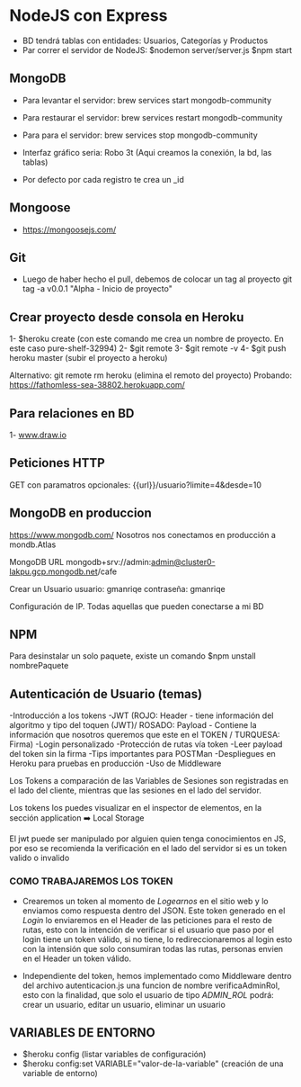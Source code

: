 # NodeJS con Express

- BD tendrá tablas con entidades: Usuarios, Categorías y Productos
- Par correr el servidor de NodeJS:
$nodemon server/server.js
$npm start

## MongoDB

- Para levantar el servidor:
brew services start mongodb-community

- Para restaurar el servidor:
brew services restart mongodb-community

- Para para el servidor:
brew services stop mongodb-community

- Interfaz gráfico seria: Robo 3t (Aqui creamos la conexión, la bd, las tablas)

- Por defecto por cada registro te crea un _id

## Mongoose

- https://mongoosejs.com/

## Git

- Luego de haber hecho el pull, debemos de colocar un tag al proyecto
git tag -a v0.0.1 "Alpha - Inicio de proyecto"

## Crear proyecto desde consola en Heroku

1- $heroku create (con este comando me crea un nombre de proyecto. En este caso pure-shelf-32994)
2- $git remote
3- $git remote -v
4- $git push heroku master (subir el proyecto a heroku)

Alternativo: git remote rm heroku (elimina el remoto del proyecto)
Probando: https://fathomless-sea-38802.herokuapp.com/

## Para relaciones en BD

1- www.draw.io

## Peticiones HTTP

GET con paramatros opcionales: {{url}}/usuario?limite=4&desde=10

## MongoDB en produccion

https://www.mongodb.com/
Nosotros nos conectamos en producción a mondb.Atlas

MongoDB URL
mongodb+srv://admin:admin@cluster0-lakpu.gcp.mongodb.net/cafe

Crear un Usuario
usuario: gmanriqe
contraseña: gmanriqe

Configuración de IP. Todas aquellas que pueden conectarse a mi BD

## NPM

Para desinstalar un solo paquete, existe un comando
$npm unstall nombrePaquete

## Autenticación de Usuario (temas)

-Introducción a los tokens
-JWT (ROJO: Header - tiene información del algoritmo y tipo del toquen (JWT)/ ROSADO: Payload - Contiene la información que nosotros queremos que este en el TOKEN / TURQUESA: Firma)
-Login personalizado
-Protección de rutas vía token
-Leer payload del token sin la firma
-Tips importantes para POSTMan
-Despliegues en Heroku para pruebas en producción
-Uso de Middleware

Los Tokens a comparación de las Variables de Sesiones son registradas en el lado
del cliente, mientras que las sesiones en el lado del servidor.

Los tokens los puedes visualizar en el inspector de elementos, en la sección application ➡️ Local Storage

El jwt puede ser manipulado por alguien quien tenga conocimientos en JS, por eso se recomienda la verificación en el lado del servidor si es un token valido o invalido

### COMO TRABAJAREMOS LOS TOKEN

- Crearemos un token al momento de *Logearnos* en el sitio web y lo enviamos como respuesta dentro del JSON. Este token generado en el *Login* lo enviaremos en el Header de las peticiones para el resto de rutas, esto con la intención de verificar si el usuario que paso por el login tiene un token válido, si no tiene, lo redireccionaremos al login esto con la intensión que solo consumiran todas las rutas, personas envien en el Header un token válido.

- Independiente del token, hemos implementado como Middleware dentro del archivo autenticacion.js una funcion de nombre verificaAdminRol, esto con la finalidad, que solo el usuario de tipo *ADMIN_ROL* podrá:
crear un usuario, editar un usuario, eliminar un usuario

## VARIABLES DE ENTORNO

- $heroku config (listar variables de configuración)
- $heroku config:set VARIABLE="valor-de-la-variable" (creación de una variable de entorno)

